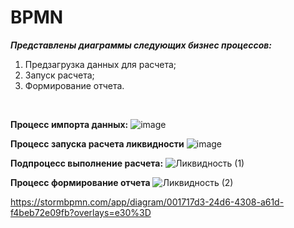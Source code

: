 # BPMN
***Представлены диаграммы следующих бизнес процессов:***
1) Предзагрузка данных для расчета;
2) Запуск расчета;
3) Формирование отчета.
</br>

**Процесс импорта данных:**
![image](https://github.com/user-attachments/assets/9b1a862f-e0dd-4f7e-9118-f4c690e4e4a0)

**Процесс запуска расчета ликвидности**
![image](https://github.com/user-attachments/assets/5ca84d77-5e07-4571-87f6-224f564281f4)

**Подпроцесс выполнение расчета:**
![Ликвидность (1)](https://github.com/user-attachments/assets/5a4d9524-8729-4cb7-944f-aff237944062)

**Процесс формирование отчета**
![Ликвидность (2)](https://github.com/user-attachments/assets/1a79d4e1-9b1d-440e-a68b-b3fd1c99eb13)


https://stormbpmn.com/app/diagram/001717d3-24d6-4308-a61d-f4beb72e09fb?overlays=e30%3D
